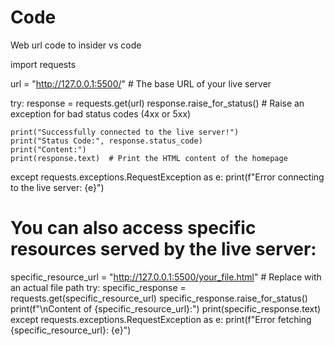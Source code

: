 # Code
Web url code to insider vs code

import requests

url = "http://127.0.0.1:5500/"  # The base URL of your live server

try:
    response = requests.get(url)
    response.raise_for_status()  # Raise an exception for bad status codes (4xx or 5xx)

    print("Successfully connected to the live server!")
    print("Status Code:", response.status_code)
    print("Content:")
    print(response.text)  # Print the HTML content of the homepage

except requests.exceptions.RequestException as e:
    print(f"Error connecting to the live server: {e}")

# You can also access specific resources served by the live server:
specific_resource_url = "http://127.0.0.1:5500/your_file.html"  # Replace with an actual file path
try:
    specific_response = requests.get(specific_resource_url)
    specific_response.raise_for_status()
    print(f"\nContent of {specific_resource_url}:")
    print(specific_response.text)
except requests.exceptions.RequestException as e:
    print(f"Error fetching {specific_resource_url}: {e}")
